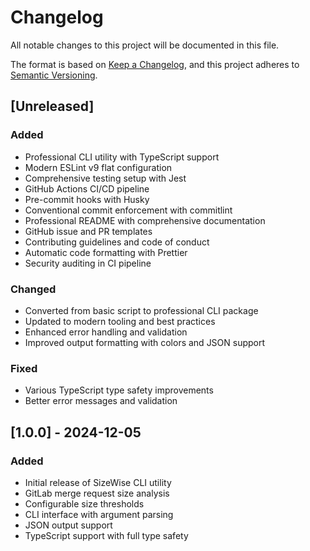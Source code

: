 # Changelog

All notable changes to this project will be documented in this file.

The format is based on [Keep a Changelog](https://keepachangelog.com/en/1.0.0/),
and this project adheres to [Semantic Versioning](https://semver.org/spec/v2.0.0.html).

## [Unreleased]

### Added
- Professional CLI utility with TypeScript support
- Modern ESLint v9 flat configuration
- Comprehensive testing setup with Jest
- GitHub Actions CI/CD pipeline
- Pre-commit hooks with Husky
- Conventional commit enforcement with commitlint
- Professional README with comprehensive documentation
- GitHub issue and PR templates
- Contributing guidelines and code of conduct
- Automatic code formatting with Prettier
- Security auditing in CI pipeline

### Changed
- Converted from basic script to professional CLI package
- Updated to modern tooling and best practices
- Enhanced error handling and validation
- Improved output formatting with colors and JSON support

### Fixed
- Various TypeScript type safety improvements
- Better error messages and validation

## [1.0.0] - 2024-12-05

### Added
- Initial release of SizeWise CLI utility
- GitLab merge request size analysis
- Configurable size thresholds
- CLI interface with argument parsing
- JSON output support
- TypeScript support with full type safety 